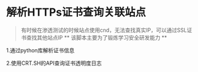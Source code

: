 # 解析HTTPs证书查询关联站点
> 有时候在渗透测试的时候站点使用cnd，无法查找真实IP，可以通过SSL证书查找其他站点IP
** 该脚本主要为了锻炼学习安全研发能力 **

1.通过python库解析证书信息

2.使用CRT.SH的API查询证书透明度日志

